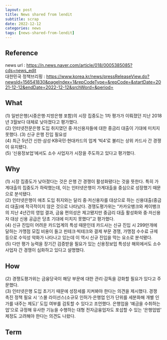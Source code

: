 ```yaml
---
layout: post
title: News shared from lendit
subtitle: scrap
date: 2022-12-12
categories: news
tags: [news-shared-from-lendit]
---
```



## Reference

<a name="references">news url</a> : https://n.news.naver.com/article/018/0005385085?cds=news_edit  
<a name="references">대한민국 정책브리핑</a> : https://www.korea.kr/news/pressReleaseView.do?newsId=156541830&pageIndex=1&repCodeType=&repCode=&startDate=2021-12-12&endDate=2022-12-12&srchWord=&period=  

## What

(1) 일반은행(시중은행·지방은행 포함)의 시장 집중도는 1차 평가가 이뤄졌던 지난 2018년 3월보다 대체로 낮아졌다고 평가했다.  
(2) 인터넷전문은행 도입 취지였던 중·저신용자들에 대한 중금리 대출이 기대에 미치지 못했다. 
(3) 신규 은행 진입 필요성  
(4) 최근 5년간 신한·삼성·KB국민·현대카드의 업계 ‘빅4’로 불리는 상위 카드사 간 경쟁이 유지됐다.  
(5) ‘신용정보업’에서도 소수 사업자가 시장을 주도하고 있다고 평가했다.  

## Why

(1) 시장 집중도가 낮아졌다는 것은 은행 간 경쟁이 활성화됐다는 것을 뜻한다. 특히 가계대출의 집중도가 하락했는데, 이는 인터넷은행이 가계대출을 중심으로 성장했기 때문으로 분석됐다.  
(2) 인터넷은행이 애초 도입 취지와는 달리 중·저신용자를 대상으로 하는 신용대출(중금리 대출)에 적극적이지 않은 것으로 나타났다. 경쟁도평가위는 “카카오뱅크와 케이뱅크의 지난 4년간의 영업 결과, 금융 편의성은 제고됐지만 중금리 대출 활성화와 중·저신용자 대상 신용 공급은 당초 기대에 미치지 못했다”고 평가했다.  
(4) 신규 진입이 어려운 카드업계의 특성 때문인데 카드사는 신규 진입 시 299만개에 달하는 가맹점 모집 비용이 들고 핀테크·빅테크와 결제 부문 경쟁, 가맹점 수수료 규제 등으로 수익성 악화가 나타나고 있는데 이 역시 신규 진입을 막는 요소로 분석됐다.  
(5) 다만 평가 능력을 장기간 검증받을 필요가 있는 신용정보업 특성상 해외에서도 소수 사업자 간 경쟁이 심화하고 있다고 설명했다.  

## How

(2) 경쟁도평가위는 금융당국이 해당 부문에 대한 관리·감독을 강화할 필요가 있다고 주문했다.  
(3) 인터넷은행 도입 초기기 때문에 성장세를 지켜봐야 한다는 의견을 제시했다. 경쟁 촉진 정책 필요 시 ‘스몰 라이선스(소규모 인허가·은행업 인가 단위를 세분화해 개별 인가를 내주는 제도)’ 도입 여부를 검토할 수 있다고 조언했다. 은행업을 ‘예금을 수취하는 업’으로 규정해 유사한 기능을 수행하는 대형 전자금융업자도 포섭할 수 있는 ‘은행업법’ 제정도 고려해야 한다는 의견도 나왔다.  

## Term

